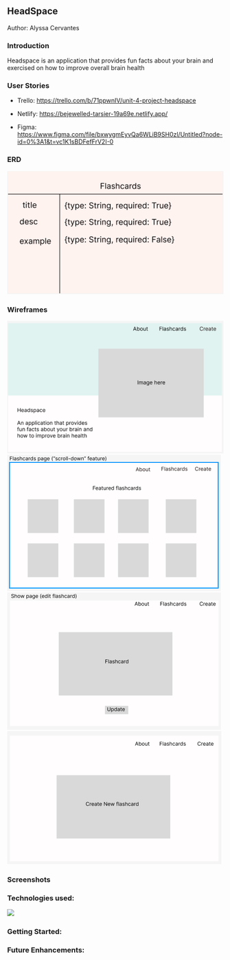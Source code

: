 ## HeadSpace  

Author: Alyssa Cervantes

### Introduction 

Headspace is an application that provides fun facts about your brain and exercised on how to improve overall brain health

### User Stories
- Trello: https://trello.com/b/71ppwnIV/unit-4-project-headspace

- Netlify: https://bejewelled-tarsier-19a69e.netlify.app/

- Figma: https://www.figma.com/file/bxwygmEyvQa6WLiB9SH0zl/Untitled?node-id=0%3A1&t=vc1K1sBDFefFrV2I-0

### ERD
![Alt text](Screen%20Shot%202023-02-22%20at%205.20.51%20PM.png)


### Wireframes
![Alt text](Screen%20Shot%202023-02-22%20at%205.16.27%20PM.png)
![Alt text](Screen%20Shot%202023-02-22%20at%205.16.48%20PM.png)
![Alt text](Screen%20Shot%202023-02-22%20at%205.16.56%20PM.png)
![Alt text](Screen%20Shot%202023-02-22%20at%205.17.06%20PM.png)


### Screenshots


### Technologies used:

<a href="https://skillicons.dev">
    <img src="https://skillicons.dev/icons?i=bootstrap,css,django,postgres,py,postman,react,netlify" />
  </a>
</p>


### Getting Started:


### Future Enhancements:
